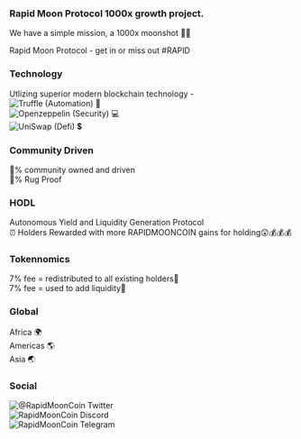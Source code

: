 ### Rapid Moon Protocol 1000x growth project. 
We have a simple mission, a 1000x moonshot :rocket::moon:<br />

Rapid Moon Protocol - get in or miss out #RAPID

### Technology
Utlizing superior modern blockchain technology - 
<br /> ![Truffle](https://www.trufflesuite.com/) (Automation) :bicyclist: <br /> ![Openzeppelin](https://openzeppelin.com/) (Security) :computer: <br /> ![UniSwap](https://uniswap.org/) (Defi) :heavy_dollar_sign:

### Community Driven
:100:% community owned and driven <br />
:100:% Rug Proof 

### HODL
Autonomous Yield and Liquidity Generation Protocol<br />
:alarm_clock: Holders Rewarded with more RAPIDMOONCOIN gains for holding:astonished::moneybag::moneybag::moneybag:

### Tokennomics
7% fee = redistributed to all existing holders:couple_with_heart:<br />
7% fee = used to add liquidity:money_with_wings:

### Global

Africa :earth_africa: <br />
Americas :earth_americas: <br />
Asia :earth_asia:<br />

### Social
![@RapidMoonCoin Twitter](https://twitter.com/RapidMoonCoin)   <br />
![RapidMoonCoin Discord](https://discord.gg/7eN8BMYYdh)  <br />
![RapidMoonCoin Telegram](https://t.me/rapidmooncoin)  <br />


<!--
**RapidMoonCoin/RapidMoonCoin** is a ✨ _special_ ✨ repository because its `README.md` (this file) appears on your GitHub profile.

Here are some ideas to get you started:

- 🔭 I’m currently working on ...
- 🌱 I’m currently learning ...
- 👯 I’m looking to collaborate on ...
- 🤔 I’m looking for help with ...
- 💬 Ask me about ...
- 📫 How to reach me: ...
- 😄 Pronouns: ...
- ⚡ Fun fact: ...
-->
